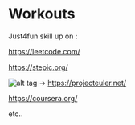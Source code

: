 # Workouts

Just4fun skill up on :

https://leetcode.com/

https://stepic.org/

![alt tag](https://projecteuler.net/profile/Whoosh.png)  -> https://projecteuler.net/ 

https://coursera.org/

etc..

